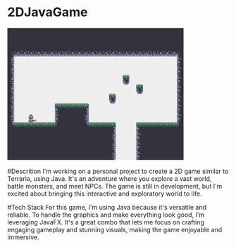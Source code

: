 # 2DJavaGame
<img src="./res/Java2DGame.png" width="400" height="300" alt="Game">

#Descrition
I'm working on a personal project to create a 2D game similar to Terraria, using Java. It's an adventure where you explore a vast world, battle monsters, and meet NPCs. The game is still in development, but I'm excited about bringing this interactive and exploratory world to life.

#Tech Stack
For this game, I'm using Java because it's versatile and reliable. To handle the graphics and make everything look good, I'm leveraging JavaFX. It's a great combo that lets me focus on crafting engaging gameplay and stunning visuals, making the game enjoyable and immersive.

